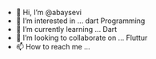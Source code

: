 - 👋 Hi, I’m @abaysevi
- 👀 I’m interested in ... dart Programming 
- 🌱 I’m currently learning ... Dart
- 💞️ I’m looking to collaborate on ... Fluttur
- 📫 How to reach me ...

<!---
abaysevi/abaysevi is a ✨ special ✨ repository because its `README.md` (this file) appears on your GitHub profile.
You can click the Preview link to take a look at your changes.
--->
